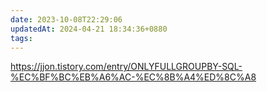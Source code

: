```yaml
---
date: 2023-10-08T22:29:06
updatedAt: 2024-04-21 18:34:36+0880
tags: 
---
```

https://jjon.tistory.com/entry/ONLYFULLGROUPBY-SQL-%EC%BF%BC%EB%A6%AC-%EC%8B%A4%ED%8C%A8